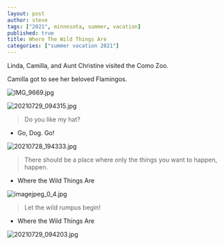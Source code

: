 ```yaml
---
layout: post
author: steve
tags: ["2021", minnesota, summer, vacation]
published: true
title: Where The Wild Things Are
categories: ["summer vacation 2021"]
---
```

Linda, Camilla, and Aunt Christine visited the Como Zoo.

Camilla got to see her beloved Flamingos.  

![IMG_9669.jpg]({{site.baseurl}}/assets/media/IMG_9669.jpg)

![20210729_094315.jpg]({{site.baseurl}}/assets/media/20210729_094315.jpg)

>Do you like my hat?  

- Go, Dog. Go!  

![20210728_194333.jpg]({{site.baseurl}}/assets/media/20210728_194333.jpg)

>There should be a place where only the things you want to happen, happen.  

- Where the Wild Things Are  

![imagejpeg_0_4.jpg]({{site.baseurl}}/assets/media/imagejpeg_0_4.jpg)

>Let the wild rumpus begin!  

- Where the Wild Things Are  

![20210729_094203.jpg]({{site.baseurl}}/assets/media/20210729_094203.jpg)

